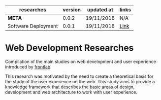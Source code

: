 researches                 | version | updated at  | links
---------------------------|---------|-------------|------
**META**                   | 0.0.2   | 19/11/2018  | N/A
Software Deployment        | 0.0.1   | 19/11/2018  | [Link](https://github.com/faelplg/web-development-researches/tree/master/environment#techopedia)

# Web Development Researches

Compilation of the main studies on web development and user experience introduced by [frontlab](https://faelplg.github.io/frontlab/).

This research was motivated by the need to create a theoretical basis for the study of the user experience on the web. This study aims to provide a knowledge framework that describes the basic areas of design, development and web architecture to work with user experience.
